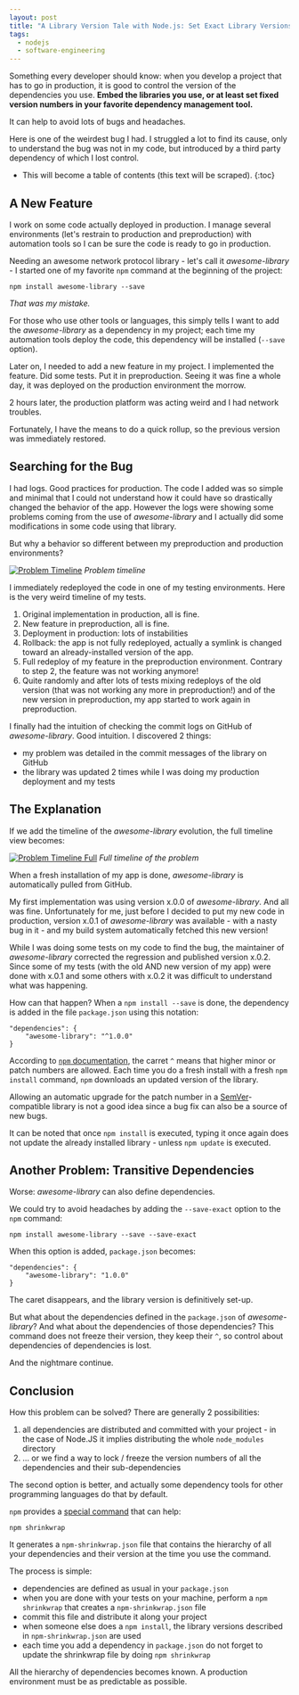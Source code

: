 ```yaml
---
layout: post
title: "A Library Version Tale with Node.js: Set Exact Library Versions"
tags:
  - nodejs
  - software-engineering
---
```


Something every developer should know: when you develop a project that has to go
in production, it is good to control the version of the dependencies you use.
**Embed the libraries you use, or at least set fixed version numbers in your
favorite dependency management tool.**

<!-- more -->

It can help to avoid lots of bugs and headaches.

Here is one of the weirdest bug I had. I struggled a lot to find its cause, only
to understand the bug was not in my code, but introduced by a third party
dependency of which I lost control.

* This will become a table of contents (this text will be scraped).
{:toc}

## A New Feature

I work on some code actually deployed in production. I manage several
environments (let's restrain to production and preproduction) with automation
tools so I can be sure the code is ready to go in production.

Needing an awesome network protocol library - let's call it *awesome-library* -
I started one of my favorite `npm` command at the beginning of the project:

    npm install awesome-library --save

*That was my mistake.*

For those who use other tools or languages, this simply tells I want to add the
*awesome-library* as a dependency in my project; each time my automation tools
deploy the code, this dependency will be installed (`--save` option).

Later on, I needed to add a new feature in my project. I implemented the
feature. Did some tests. Put it in preproduction. Seeing it was fine a whole
day, it was deployed on the production environment the morrow.

2 hours later, the production platform was acting weird and I had network
troubles.

Fortunately, I have the means to do a quick rollup, so the previous version was
immediately restored.

## Searching for the Bug

I had logs. Good practices for production. The code I added was so simple and
minimal that I could not understand how it could have so drastically changed the
behavior of the app. However the logs were showing some problems coming from the
use of *awesome-library* and I actually did some modifications in some code
using that library.

But why a behavior so different between my preproduction and production environments?

[![Problem Timeline][problem-timeline]][problem-timeline]
*Problem timeline*

I immediately redeployed the code in one of my testing environments. Here is the very weird timeline of my tests.

1. Original implementation in production, all is fine.
2. New feature in preproduction, all is fine.
3. Deployment in production: lots of instabilities
4. Rollback: the app is not fully redeployed, actually a symlink is changed
   toward an already-installed version of the app.
5. Full redeploy of my feature in the preproduction environment. Contrary to step 2, the feature was not working anymore!
6. Quite randomly and after lots of tests mixing redeploys of the old version
   (that was not working any more in preproduction!) and of the new version in
   preproduction, my app started to work again in preproduction.

I finally had the intuition of checking the commit logs on GitHub of
*awesome-library*. Good intuition. I discovered 2 things:

- my problem was detailed in the commit messages of the library on GitHub
- the library was updated 2 times while I was doing my production deployment and
  my tests

## The Explanation

If we add the timeline of the *awesome-library* evolution, the full timeline
view becomes:

[![Problem Timeline Full][full-timeline]][full-timeline]
*Full timeline of the problem*

When a fresh installation of my app is done, *awesome-library* is automatically
pulled from GitHub.

My first implementation was using version x.0.0 of *awesome-library*. And all
was fine. Unfortunately for me, just before I decided to put my new code in
production, version x.0.1 of *awesome-library* was available - with a nasty bug
in it - and my build system automatically fetched this new version!

While I was doing some tests on my code to find the bug, the maintainer of
*awesome-library* corrected the regression and published version x.0.2. Since
some of my tests (with the old AND new version of my app) were done with x.0.1
and some others with x.0.2 it was difficult to understand what was happening.

How can that happen? When a `npm install --save` is done, the
dependency is added in the file `package.json` using this notation:

    "dependencies": {
        "awesome-library": "^1.0.0"
    }

According to [`npm` documentation][npm-dependencies-doc], the carret `^` means
that higher minor or patch numbers are allowed. Each time you do a fresh install
with a fresh `npm install` command, `npm` downloads an updated version of the
library.

Allowing an automatic upgrade for the patch number in a
[SemVer][semver]-compatible library is not a good idea since a bug fix can also
be a source of new bugs.

It can be noted that once `npm install` is executed, typing it once again does
not update the already installed library - unless `npm update` is executed.

## Another Problem: Transitive Dependencies

Worse: *awesome-library* can also define dependencies.

We could try to avoid headaches by adding the `--save-exact` option to the `npm`
command:

    npm install awesome-library --save --save-exact

When this option is added, `package.json` becomes:

    "dependencies": {
        "awesome-library": "1.0.0"
    }

The caret disappears, and the library version is definitively set-up.

But what about the dependencies defined in the `package.json` of
*awesome-library*? And what about the dependencies of those dependencies? This
command does not freeze their version, they keep their `^`, so control about
dependencies of dependencies is lost.

And the nightmare continue.

## Conclusion

How this problem can be solved? There are generally 2 possibilities:

1. all dependencies are distributed and committed with your project - in the
  case of Node.JS it implies distributing the whole `node_modules` directory
2. ... or we find a way to lock / freeze the version numbers of all the
  dependencies and their sub-dependencies

The second option is better, and actually some dependency tools for other
programming languages do that by default.

`npm` provides a [special command][shrinkwrap-doc] that can help:

    npm shrinkwrap

It generates a `npm-shrinkwrap.json` file that contains the hierarchy of all
your dependencies and their version at the time you use the command.

The process is simple:

- dependencies are defined as usual in your `package.json`
- when you are done with your tests on your machine, perform a `npm shrinkwrap`
  that creates a `npm-shrinkwrap.json` file
- commit this file and distribute it along your project
- when someone else does a `npm install`, the library versions described in
  `npm-shrinkwrap.json` are used
- each time you add a dependency in `package.json` do not forget to update the
  shrinkwrap file by doing `npm shrinkwrap`

All the hierarchy of dependencies becomes known. A production environment must
be as predictable as possible.

[semver]: http://semver.org/
[problem-timeline]: {{site.url}}/assets/posts/library-version-tale/problem-timeline.png
[full-timeline]: {{site.url}}/assets/posts/library-version-tale/problem-timeline-full.png
[npm-dependencies-doc]: https://docs.npmjs.com/files/package.json#dependencies
[shrinkwrap-doc]: https://docs.npmjs.com/cli/shrinkwrap
